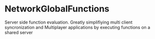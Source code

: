 # NetworkGlobalFunctions
Server side function evaluation. Greatly simplifiying multi client syncronization and Multiplayer applications by executing functions on a shared server
